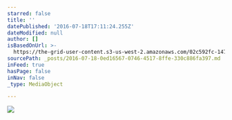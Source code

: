 ```yaml
---
starred: false
title: ''
datePublished: '2016-07-18T17:11:24.255Z'
dateModified: null
author: []
isBasedOnUrl: >-
  https://the-grid-user-content.s3-us-west-2.amazonaws.com/02c592fc-147c-493d-a133-5f5f76b86cf1.jpg
sourcePath: _posts/2016-07-18-0ed16567-0746-4517-8ffe-330c886fa397.md
inFeed: true
hasPage: false
inNav: false
_type: MediaObject

---
```

![](https://the-grid-user-content.s3-us-west-2.amazonaws.com/02c592fc-147c-493d-a133-5f5f76b86cf1.jpg)